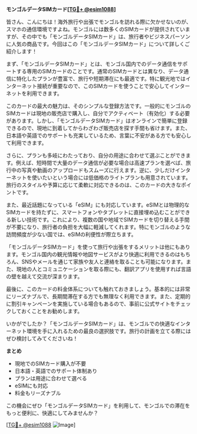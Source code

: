 **モンゴルデータSIMカード[[TG💪+ @esim1088](https://t.me/s/esim1088)]**

皆さん、こんにちは！海外旅行や出張でモンゴルを訪れる際に欠かせないのが、スマホの通信環境ですよね。モンゴルには数多くのSIMカードが提供されていますが、その中でも「モンゴルデータSIMカード」は、旅行者やビジネスパーソンに人気の商品です。今回はこの「モンゴルデータSIMカード」について詳しくご紹介します！

まず、「モンゴルデータSIMカード」とは、モンゴル国内でのデータ通信をサポートする専用のSIMカードのことです。通常のSIMカードとは異なり、データ通信に特化したプランが豊富で、旅行や短期滞在にも最適です。特に観光地ではインターネット接続が重要なので、このSIMカードを使うことで安心してインターネットを利用できます。

このカードの最大の魅力は、そのシンプルな登録方法です。一般的にモンゴルのSIMカードは現地の販売店で購入し、自分でアクティベート（有効化）する必要があります。しかし、「モンゴルデータSIMカード」はオンラインで簡単に登録できるので、現地に到着してからわざわざ販売店を探す手間も省けます。また、日本語や英語でのサポートも充実しているため、言葉に不安がある方でも安心して利用できます。

さらに、プランも多岐にわたっており、自分の用途に合わせて選ぶことができます。例えば、短時間で大量のデータ通信が必要な場合は高速プランを選べば、旅行中の写真や動画のアップロードもスムーズに行えます。逆に、少しだけインターネットを使いたいという場合には低価格のライトプランも用意されています。旅行のスタイルや予算に応じて柔軟に対応できるのは、このカードの大きなポイントです。

また、最近話題になっている「eSIM」にも対応しています。eSIMとは物理的なSIMカードを持たずに、スマートフォンやタブレットに直接埋め込むことができる新しい技術です。これにより、複数の国や地域でSIMカードを切り替える手間が不要になり、旅行者の負担を大幅に軽減してくれます。特にモンゴルのような訪問頻度が少ない国では、eSIMの利便性が際立ちます。

「モンゴルデータSIMカード」を使って旅行や出張をするメリットは他にもあります。モンゴル国内の観光情報や地図サービスがより快適に利用できるのはもちろん、SNSやメールを通じて家族や友人と連絡を取ることも可能になります。また、現地の人とコミュニケーションを取る際にも、翻訳アプリを使用すれば言語の壁を越えて交流が深まります。

最後に、このカードの料金体系についても触れておきましょう。基本的には非常にリーズナブルで、長期間滞在する方でも無理なく利用できます。また、定期的に割引キャンペーンを実施している場合もあるので、事前に公式サイトをチェックしておくことをお勧めします。

いかがでしたか？「モンゴルデータSIMカード」は、モンゴルでの快適なインターネット環境を手に入れるための最良の選択肢です。旅行の計画を立てる際にはぜひ検討してみてくださいね！

**まとめ**

- 現地でのSIMカード購入が不要
- 日本語・英語でのサポート体制あり
- プランは用途に合わせて選べる
- eSIMにも対応
- 料金もリーズナブル

この機会にぜひ「モンゴルデータSIMカード」を利用して、モンゴルでの滞在をもっと便利に、快適にしてみませんか？

[[TG💪+ @esim1088](https://t.me/s/esim1088) ![Image](https://i.postimg.cc/Y0z9fWf4/image.png)]